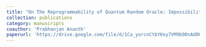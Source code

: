 ```yaml
---
title: "On The Reprogrammability of Quantum Random Oracle: Impossibility Results on Post-Quantum Zero-knowledge"
collection: publications
category: manuscripts
coauthor: 'Prabhanjan Ananth'
paperurl: 'https://drive.google.com/file/d/1Ca_yurcnCtbYKoy7VM9b9OnAdOKEQk9T/view'
---
```

